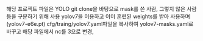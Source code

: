 해당 프로젝트 파일은 YOLO git clone을 바탕으로 mask를 쓴 사람, 그렇지 않은 사람 등을 구분하기 위해 사용
yolov7을 이용하고
이미 훈련된 weights를 받아 사용하며 (yolov7-e6e.pt)
cfg/traing/yolov7.yaml파일을 복사하여
yolov7-masks.yaml로 바꾸고
해당 파일에서 nc를 3으로 변경, 

